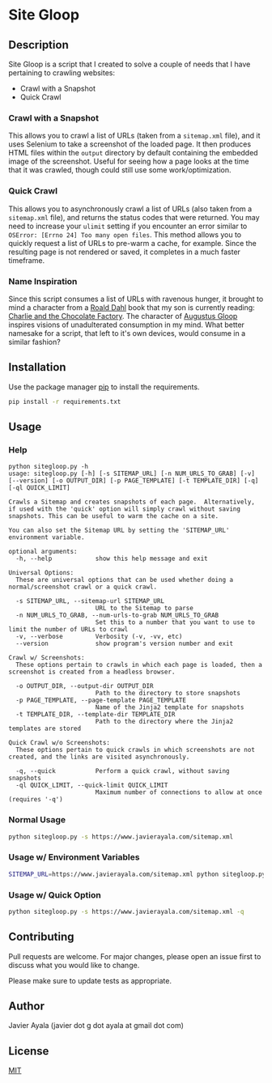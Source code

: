 # Site Gloop

## Description

Site Gloop is a script that I created to solve a couple of needs that I have pertaining to crawling websites:

- Crawl with a Snapshot
- Quick Crawl

### Crawl with a Snapshot

This allows you to crawl a list of URLs (taken from a `sitemap.xml` file), and it uses Selenium to take a screenshot of the loaded page. It then produces HTML files within the `output` directory by default containing the embedded image of the screenshot. Useful for seeing how a page looks at the time that it was crawled, though could still use some work/optimization.

### Quick Crawl

This allows you to asynchronously crawl a list of URLs (also taken from a `sitemap.xml` file), and returns the status codes that were returned. You may need to increase your `ulimit` setting if you encounter an error similar to `OSError: [Errno 24] Too many open files`. This method allows you to quickly request a list of URLs to pre-warm a cache, for example. Since the resulting page is not rendered or saved, it completes in a much faster timeframe.

### Name Inspiration

Since this script consumes a list of URLs with ravenous hunger, it brought to mind a character from a [Roald Dahl](https://en.wikipedia.org/wiki/Roald_Dahl) book that my son is currently reading: [Charlie and the Chocolate Factory](https://en.wikipedia.org/wiki/Charlie_and_the_Chocolate_Factory). The character of [Augustus Gloop](https://en.wikipedia.org/wiki/List_of_Charlie_and_the_Chocolate_Factory_characters#Augustus_Gloop) inspires visions of unadulterated consumption in my mind. What better namesake for a script, that left to it's own devices, would consume in a similar fashion?

## Installation

Use the package manager [pip](https://pip.pypa.io/en/stable/) to install the requirements.

```bash
pip install -r requirements.txt
```

## Usage

### Help

```text
python sitegloop.py -h
usage: sitegloop.py [-h] [-s SITEMAP_URL] [-n NUM_URLS_TO_GRAB] [-v] [--version] [-o OUTPUT_DIR] [-p PAGE_TEMPLATE] [-t TEMPLATE_DIR] [-q] [-ql QUICK_LIMIT]

Crawls a Sitemap and creates snapshots of each page.  Alternatively,
if used with the 'quick' option will simply crawl without saving
snapshots. This can be useful to warm the cache on a site.

You can also set the Sitemap URL by setting the 'SITEMAP_URL'
environment variable.

optional arguments:
  -h, --help            show this help message and exit

Universal Options:
  These are universal options that can be used whether doing a normal/screenshot crawl or a quick crawl.

  -s SITEMAP_URL, --sitemap-url SITEMAP_URL
                        URL to the Sitemap to parse
  -n NUM_URLS_TO_GRAB, --num-urls-to-grab NUM_URLS_TO_GRAB
                        Set this to a number that you want to use to limit the number of URLs to crawl
  -v, --verbose         Verbosity (-v, -vv, etc)
  --version             show program's version number and exit

Crawl w/ Screenshots:
  These options pertain to crawls in which each page is loaded, then a screenshot is created from a headless browser.

  -o OUTPUT_DIR, --output-dir OUTPUT_DIR
                        Path to the directory to store snapshots
  -p PAGE_TEMPLATE, --page-template PAGE_TEMPLATE
                        Name of the Jinja2 template for snapshots
  -t TEMPLATE_DIR, --template-dir TEMPLATE_DIR
                        Path to the directory where the Jinja2 templates are stored

Quick Crawl w/o Screenshots:
  These options pertain to quick crawls in which screenshots are not created, and the links are visited asynchronously.

  -q, --quick           Perform a quick crawl, without saving snapshots
  -ql QUICK_LIMIT, --quick-limit QUICK_LIMIT
                        Maximum number of connections to allow at once (requires '-q')
```

### Normal Usage

```bash
python sitegloop.py -s https://www.javierayala.com/sitemap.xml
```

### Usage w/ Environment Variables

```bash
SITEMAP_URL=https://www.javierayala.com/sitemap.xml python sitegloop.py
```

### Usage w/ Quick Option

```bash
python sitegloop.py -s https://www.javierayala.com/sitemap.xml -q
```

## Contributing

Pull requests are welcome. For major changes, please open an issue first to discuss what you would like to change.

Please make sure to update tests as appropriate.

## Author

Javier Ayala (javier dot g dot ayala at gmail dot com)

## License

[MIT](https://choosealicense.com/licenses/mit/)
